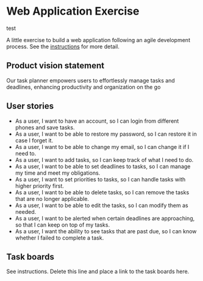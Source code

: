 # Web Application Exercise

test

A little exercise to build a web application following an agile development process. See the [instructions](instructions.md) for more detail.

## Product vision statement

Our task planner empowers users to effortlessly manage tasks and deadlines, enhancing productivity and organization on the go

## User stories

- As a user, I want to have an account, so I can login from different phones and save tasks.
- As a user, I want to be able to restore my password, so I can restore it in case I forget it.
- As a user, I want to be able to change my email, so I can change it if I need to.
- As a user, I want to add tasks, so I can keep track of what I need to do.
- As a user, I want to be able to set deadlines to tasks, so I can manage my time and meet my obligations.
- As a user, I want to set priorities to tasks, so I can handle tasks with higher priority first.
- As a user, I want to be able to delete tasks, so I can remove the tasks that are no longer applicable.
- As a user, I want to be able to edit the tasks, so I can modify them as needed.
- As a user, I want to be alerted when certain deadlines are approaching, so that I can keep on top of my tasks.
- As a user, I want the ability to see tasks that are past due, so I can know whether I failed to complete a task.

## Task boards

See instructions. Delete this line and place a link to the task boards here.

